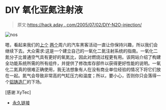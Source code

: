 # DIY 氧化亚氮注射液

> 原文:[https://hack aday . com/2005/07/02/DIY-N2O-injection/](https://hackaday.com/2005/07/02/diy-nitrous-oxide-injection/)

![nos](../Images/05d210e2bcd313bbd2baa5b1a2ca7261.png)

嗯，看起来我们的[上个](http://www.hackaday.com/entry/1234000267047266/) [两个](http://www.hackaday.com/entry/1234000393047637/)周六的汽车黑客活动一直让你保持兴趣，所以我们会继续下去。大众需求:这是一个建立自己的一氧化二氮注射系统的指南。一氧化二氮分子比普通空气具有更好的氧氮比，因此对燃烧过程更有用。该网站介绍了构建全功能系统所需的所有组件，并提供了修改库存部件以获得更好性能的说明。一氧化二氮真的很难正确使用，我无法想象有人在没有商业单位经验的情况下将它们放在一起。氮气会导致非常高的气缸压力和温度；所以，要小心，否则你只会落得一个[铝铸造厂](http://www.hackaday.com/entry/1234000020048285/)的下场。

[感谢 XyTec]

*   [永久链接](http://www.nitrous.info/car-nitrous-system.htm)